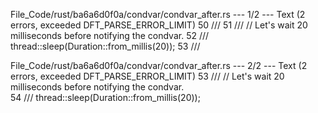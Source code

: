 File_Code/rust/ba6a6d0f0a/condvar/condvar_after.rs --- 1/2 --- Text (2 errors, exceeded DFT_PARSE_ERROR_LIMIT)
                                                                                                                                                            50     ///
                                                                                                                                                            51     ///     // Let's wait 20 milliseconds before notifying the condvar.
                                                                                                                                                            52     ///     thread::sleep(Duration::from_millis(20));
                                                                                                                                                            53     ///

File_Code/rust/ba6a6d0f0a/condvar/condvar_after.rs --- 2/2 --- Text (2 errors, exceeded DFT_PARSE_ERROR_LIMIT)
53     ///     // Let's wait 20 milliseconds before notifying the condvar.                                                                                      
54     ///     thread::sleep(Duration::from_millis(20));                                                                                                        

